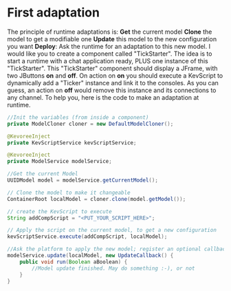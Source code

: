 # First adaptation

The principle of runtime adaptations is:
**Get** the current model
**Clone** the model to get a modifiable one
**Update** this model to the new configuration you want
**Deploy**: Ask the runtime for an adaptation to this new model.
I would like you to create a component called "TickStarter".
The idea is to start a runtime with a chat application ready, PLUS one instance of this "TickStarter".
This "TickStarter" component should display a JFrame, with two JButtons **on** and **off**.
On action on **on** you should execute a KevScript to dynamically add a "Ticker" instance and link it to the consoles.
As you can guess, an action on **off** would remove this instance and its connections to any channel.
To help you, here is the code to make an adaptation at runtime.

```java
//Init the variables (from inside a component)
private ModelCloner cloner = new DefaultModelCloner();

@KevoreeInject
private KevScriptService kevScriptService;

@KevoreeInject
private ModelService modelService;

//Get the current Model
UUIDModel model = modelService.getCurrentModel();

// Clone the model to make it changeable
ContainerRoot localModel = cloner.clone(model.getModel());

// create the KevScript to execute
String addCompScript = "<PUT_YOUR_SCRIPT_HERE>";

// Apply the script on the current model, to get a new configuration
kevScriptService.execute(addCompScript, localModel);

//Ask the platform to apply the new model; register an optional callback to know when the adaptation is finised.
modelService.update(localModel, new UpdateCallback() {
	public void run(Boolean aBoolean) {
		//Model update finished. May do something :-), or not
	}
}
```

